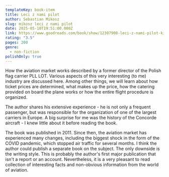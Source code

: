 ```yaml
---
templateKey: book-item
title: Leci z nami pilot
author: Sebastian Mikosz
slug: mikosz leci z nami pilot
date: 2025-05-10T19:51:00.000Z
link: https://www.goodreads.com/book/show/12307908-leci-z-nami-pilot-kilka-prawd-o-liniach-lotniczych
rating: "3.5"
pages: 200
genre:
  - non-fiction
polishOnly: true
---
```

How the aviation market works described by a former director of the Polish flag carrier PLL LOT. Various aspects of this very interesting (to me) industry are discussed here. Among other things, we will learn about how ticket prices are determined, what makes up the price, how the catering provided on board the plane works or how the entire flight procedure is organized.

The author shares his extensive experience - he is not only a frequent passenger, but was responsible for the organization of one of the largest carriers in Europe. A big surprise for me was the history of the Concorde aircraft - I knew little about it before reading the book.

The book was published in 2011. Since then, the aviation market has experienced many changes, including the biggest shock in the form of the COVID pandemic, which stopped air traffic for several months. I think the author could publish a separate book on the subject. The only downside is the writing style. This is probably the author's first major publication that isn't a report or an account. Nevertheless, it is a very pleasant to read collection of interesting facts and non-obvious information from the world of aviation.
